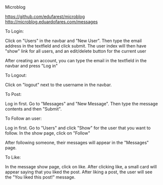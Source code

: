 Microblog

https://github.com/edufarest/microblog
http://microblog.eduardofares.com/messages

To Login:

Click on "Users" in the navbar and "New User". Then type the email address in the textfield and click submit.
The user index will then have "show" link for all users, and an edit/delete button for the current user

After creating an account, you can type the email in the textfield in the navbar and press "Log in"

To Logout:

Click on "logout" next to the username in the navbar.

To Post:

Log in first.
Go to "Messages" and "New Message". Then type the message contents and then "Submit".

To Follow an user:

Log in first.
Go to "Users" and click "Show" for the user that you want to follow. In the show page, click on "Follow"

After following someone, their messages will appear in the "Messages" page.


To Like:

In the message show page, click on like. After clicking like, a small card will appear saying that you liked the post. After liking a post, the user will see the "You liked this post!" message.
